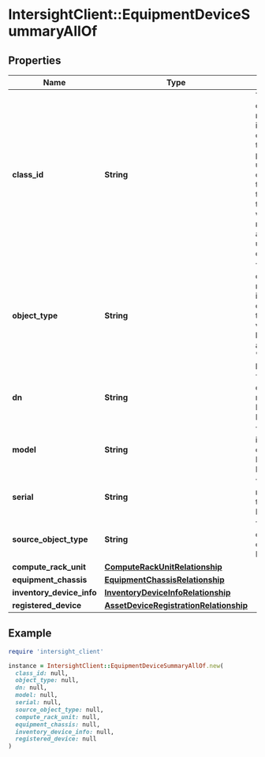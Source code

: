 # IntersightClient::EquipmentDeviceSummaryAllOf

## Properties

| Name | Type | Description | Notes |
| ---- | ---- | ----------- | ----- |
| **class_id** | **String** | The fully-qualified name of the instantiated, concrete type. This property is used as a discriminator to identify the type of the payload when marshaling and unmarshaling data. | [default to &#39;equipment.DeviceSummary&#39;] |
| **object_type** | **String** | The fully-qualified name of the instantiated, concrete type. The value should be the same as the &#39;ClassId&#39; property. | [default to &#39;equipment.DeviceSummary&#39;] |
| **dn** | **String** | The distinguished name for the Network Element. | [optional][readonly] |
| **model** | **String** | The model information of the Network Element. | [optional][readonly] |
| **serial** | **String** | The serial number for the Network Element. | [optional][readonly] |
| **source_object_type** | **String** | The source object type of this view MO. | [optional][readonly] |
| **compute_rack_unit** | [**ComputeRackUnitRelationship**](ComputeRackUnitRelationship.md) |  | [optional] |
| **equipment_chassis** | [**EquipmentChassisRelationship**](EquipmentChassisRelationship.md) |  | [optional] |
| **inventory_device_info** | [**InventoryDeviceInfoRelationship**](InventoryDeviceInfoRelationship.md) |  | [optional] |
| **registered_device** | [**AssetDeviceRegistrationRelationship**](AssetDeviceRegistrationRelationship.md) |  | [optional] |

## Example

```ruby
require 'intersight_client'

instance = IntersightClient::EquipmentDeviceSummaryAllOf.new(
  class_id: null,
  object_type: null,
  dn: null,
  model: null,
  serial: null,
  source_object_type: null,
  compute_rack_unit: null,
  equipment_chassis: null,
  inventory_device_info: null,
  registered_device: null
)
```

